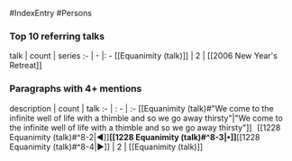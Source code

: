#IndexEntry #Persons

### Top 10 referring talks
talk | count | series
:- | - |: -
[[Equanimity (talk)]] | 2 | [[2006 New Year's Retreat]]

### Paragraphs with 4+ mentions
description | count | talk
:- | : - | :-
[[Equanimity (talk)#"We come to the infinite well of life with a thimble and so we go away thirsty"\|"We come to the infinite well of life with a thimble and so we go away thirsty"]] &nbsp;&nbsp;[[1228 Equanimity (talk)#^8-2\|◀]]**[[1228 Equanimity (talk)#^8-3\|•]]**[[1228 Equanimity (talk)#^8-4\|▶]] | 2 | [[Equanimity (talk)]]

